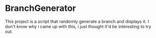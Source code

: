 # BranchGenerator
This project is a script that randomly generate a branch and displays it. I don't know why i came up with this, i just thought it'd be interesting to try out.
